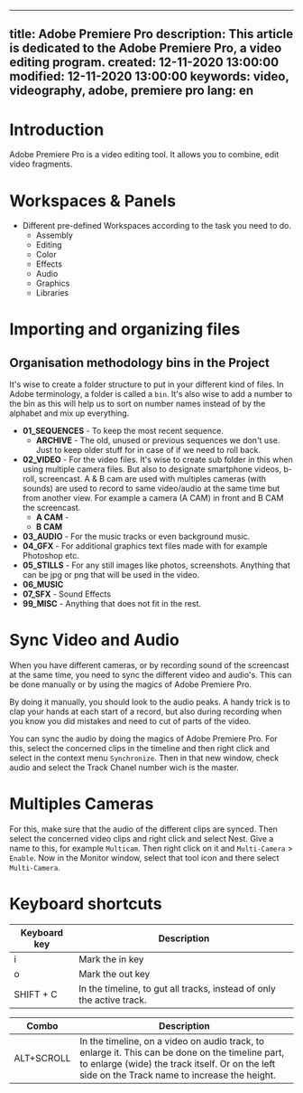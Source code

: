 -----
title: Adobe Premiere Pro
description: This article is dedicated to the Adobe Premiere Pro, a video editing program.
created: 12-11-2020 13:00:00
modified: 12-11-2020 13:00:00
keywords: video, videography, adobe, premiere pro
lang: en
-----

# Introduction

Adobe Premiere Pro is a video editing tool. It allows you to combine, edit video fragments.

# Workspaces & Panels

* Different pre-defined Workspaces according to the task you need to do.
  * Assembly
  * Editing
  * Color
  * Effects
  * Audio
  * Graphics
  * Libraries
  

# Importing and organizing files

## Organisation methodology bins in the Project

It's wise to create a folder structure to put in your different kind of files. In Adobe terminology, a folder is called a `bin`. It's also wise to add a number to the bin as this will help us to sort on number names instead of by the alphabet and mix up everything.

* **01_SEQUENCES** - To keep the most recent sequence.
  * **ARCHIVE** - The old, unused or previous sequences we don't use. Just to keep older stuff for in case of if we need to roll back.
* **02_VIDEO** - For the video files. It's wise to create sub folder in this when using multiple camera files. But also to designate smartphone videos, b-roll, screencast. A & B cam are used with multiples cameras (with sounds) are used to record to same video/audio at the same time but from another view. For example a camera (A CAM) in front and B CAM the screencast. 
  * **A CAM** - 
  * **B CAM**
* **03_AUDIO** - For the music tracks or even background music.
* **04_GFX** - For additional graphics text files made with for example Photoshop etc.
* **05_STILLS** - For any still images like photos, screenshots. Anything that can be jpg or png that will be used in the video.
* **06_MUSIC**
* **07_SFX** - Sound Effects
* **99_MISC** - Anything that does not fit in the rest.

# Sync Video and Audio

When you have different cameras, or by recording sound of the screencast at the same time, you need to sync the different video and audio's. This can be done manually or by using the magics of Adobe Premiere Pro.

By doing it manually, you should look to the audio peaks. A handy trick is to clap your hands at each start of a record, but also during recording when you know you did mistakes and need to cut of parts of the video. 

You can sync the audio by doing the magics of Adobe Premiere Pro. For this, select the concerned clips in the timeline and then right click and select in the context menu `Synchronize`. Then in that new window, check audio and select the Track Chanel number wich is the master.

# Multiples Cameras

For this, make sure that the audio of the different clips are synced. Then select the concerned video clips and right click and select Nest. Give a name to this, for example `Multicam`. Then right click on it and `Multi-Camera` > `Enable`. Now in the Monitor window, select that tool icon and there select `Multi-Camera`.

# Keyboard shortcuts

| Keyboard key | Description |
|---|---|
| i | Mark the in key |
| o | Mark the out key |
| SHIFT + C | In the timeline, to gut all tracks, instead of only the active track. |

| Combo | Description |
|---|---|
ALT+SCROLL | In the timeline, on a video on audio track, to enlarge it. This can be done on the timeline part, to enlarge (wide) the track itself. Or on the left side on the Track name to increase the height. |
